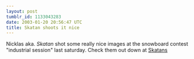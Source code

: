 ```yaml
---
layout: post
tumblr_id: 1133043283  
date: 2003-01-20 20:56:47 UTC
title: Skatan shoots it nice
---
```


Nicklas aka. <i>Skatan</i> shot some really nice images at the snowboard contest "industrial session" last saturday. Check them out down at <a href="http://klejm.org/skatan/photo.asp?visa=bilder&mapp=foto/Snowboard%20in%20Trollhättan" target="_blank">Skatans</a>
